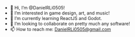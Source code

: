 - 👋 Hi, I’m @DanielRLi0505!
- 👀 I’m interested in game design, art, and music!
- 🌱 I’m currently learning ReactJS and Godot.
- 💞️ I’m looking to collaborate on pretty much any software!
- 📫 How to reach me: DanielRLi0505@gmail.com

<!---
DanielRLi0505/DanielRLi0505 is a ✨ special ✨ repository because its `README.md` (this file) appears on your GitHub profile.
You can click the Preview link to take a look at your changes.
--->
